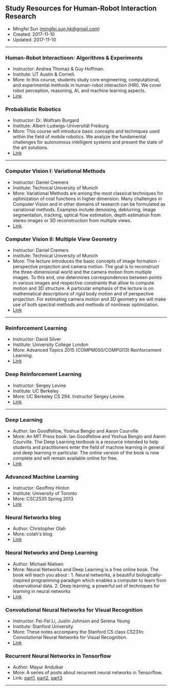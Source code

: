 ## Study Resources for Human-Robot Interaction Research

* Mingfei Sun (mingfei.sun.hk@gmail.com)
* Created: 2017-11-10
* Updated: 2017-11-10

---

### Human-Robot Interactioon: Algorithms & Experiments
* Instructor: Andrea Thomaz & Guy Hoffman.
* Institute: UT Austin & Cornell.
* More: In this course, students study core engineering, computational, and experimental methods in human-robot interaction (HRI). We cover robot perception, reasoning, AI, and machine learning aspects. 
* [Link](http://hriclass.com/)

### Probabilistic Robotics
* Instructor: Dr. Wolfram Burgard
* Institute: Albert-Ludwigs-Universität Freiburg
* More: This course will introduce basic concepts and techniques used within the field of mobile robotics. We analyze the fundamental challenges for autonomous intelligent systems and present the state of the art solutions. 
* [Link](http://ais.informatik.uni-freiburg.de/teaching/ss17/robotics/)

---

### Computer Vision I: Variational Methods
* Instructor: Daniel Cremers
* Institute: Technical University of Munich
* More: Variational Methods are among the most classical techniques for optimization of cost functions in higher dimension. Many challenges in Computer Vision and in other domains of research can be formulated as variational methods. Examples include denoising, deblurring, image segmentation, tracking, optical flow estimation, depth estimation from stereo images or 3D reconstruction from multiple views.
* [Link](https://vision.in.tum.de/teaching/ws2016/vmcv2016)

### Computer Vision II: Multiple View Geometry
* Instructor: Daniel Cremers
* Institute: Technical University of Munich
* More: The lecture introduces the basic concepts of image formation - perspective projection and camera motion. The goal is to reconstruct the three-dimensional world and the camera motion from multiple images. To this end, one determines correspondences between points in various images and respective constraints that allow to compute motion and 3D structure. A particular emphasis of the lecture is on mathematical descriptions of rigid body motion and of perspective projection. For estimating camera motion and 3D geometry we will make use of both spectral methods and methods of nonlinear optimization.
* [Link](https://vision.in.tum.de/teaching/ss2017/mvg2017)

---

### Reinforcement Learning
* Instructor: David Silver
* Institute: University College London
* More: Advanced Topics  2015 (COMPM050/COMPGI13) Reinforcement Learning. 
* [Link](http://www0.cs.ucl.ac.uk/staff/d.silver/web/Teaching.html)

### Deep Reinforcement Learning
* Instructor: Sergey Levine
* Institute: UC Berkeley
* More: UC Berkeley CS 294. Instructor Sergey Levine. 
* [Link](http://rll.berkeley.edu/deeprlcourse/)

---

### Deep Learning
* Author: Ian Goodfellow, Yoshua Bengio and Aaron Courville
* More: An MIT Press book: Ian Goodfellow and Yoshua Bengio and Aaron Courville. The Deep Learning textbook is a resource intended to help students and practitioners enter the field of machine learning in general and deep learning in particular. The online version of the book is now complete and will remain available online for free.
* [Link](http://www.deeplearningbook.org/)

### Advanced Machine Learning
* Instructor: Geoffrey Hinton
* Institute: University of Toronto
* More: CSC2535 Spring 2013  
* [Link](http://www.cs.toronto.edu/~hinton/csc2535/)

### Neural Networks blog
* Author: Christopher Olah
* More: colah's blog 
* [Link](http://colah.github.io/)

### Neural Networks and Deep Learning
* Author: Michael Nielsen
* More: Neural Networks and Deep Learning is a free online book. The book will teach you about : 1. Neural networks, a beautiful biologically-inspired programming paradigm which enables a computer to learn from observational data. 2. Deep learning, a powerful set of techniques for learning in neural networks
* [Link](http://neuralnetworksanddeeplearning.com/index.html)

### Convolutional Neural Networks for Visual Recognition
* Instructor: Fei-Fei Li, Justin Johnson and Serena Yeung
* Institute: Stanford University
* More: These notes accompany the Stanford CS class CS231n: Convolutional Neural Networks for Visual Recognition. 
* [Link](http://cs231n.github.io/)

### Recurrent Neural Networks in Tensorflow
* Author: Mayur Andulkar
* More: A series of posts about recurrent neural networks in Tensorflow. 
* Link: [part1](https://r2rt.com/recurrent-neural-networks-in-tensorflow-i.html), [part2](https://r2rt.com/recurrent-neural-networks-in-tensorflow-ii.html), [part3](https://r2rt.com/recurrent-neural-networks-in-tensorflow-iii-variable-length-sequences.html)

---
